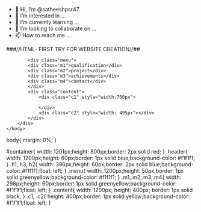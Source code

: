 - 👋 Hi, I’m @satheeshpsr47
- 👀 I’m interested in ...
- 🌱 I’m currently learning ...
- 💞️ I’m looking to collaborate on ...
- 📫 How to reach me ...

<!---
satheeshpsr47/satheeshpsr47 is a ✨ special ✨ repository because its `README.md` (this file) appears on your GitHub profile.
You can click the Preview link to take a look at your changes.
--->

###//HTML- FIRST TRY FOR WEBSITE CREATION//##

<html lang="en">
    <head>
        <link rel="preconnect" href="https://fonts.googleapis.com">
<link rel="preconnect" href="https://fonts.gstatic.com" crossorigin>
<link href="https://fonts.googleapis.com/css2?family=Open+Sans:wght@300&display=swap" rel="stylesheet">
        <link rel="stylesheet" href="style.css">
    </head>
    <body>
        <div id="container">
            <div class="header">
                <div class="h1"></div>
                <div class="h2"></div>
                <div class="h3"></div>
            </div>

        
            <div class="menu">
            <div class="m1">qualification</div>
            <div class="m2">project</div>
            <div class="m3">achievements</div>
            <div class="m4">contact</div>
            </div>
            <div class="content">
                <div class="c1" style="width:700px">

                </div>
                <div class="c2" style="width: 495px"></div>
            </div>
        </div>
    </body>

</html>
body{
    margin: 0%;
}

#container{
    width: 1201px;height: 800px;border: 2px solid red;
}
.header{
    width: 1200px;height: 60px;border: 1px solid blue;background-color: #f1f1f1;
}
.h1,.h3,.h2{
    width: 396px;height: 60px;border: 2px solid blue;background-color: #f1f1f1;float: left;
}
.menu{
    width: 1200px;height: 50px;border: 1px solid greenyellow;background-color: #f1f1f1;
}
.m1,.m2,.m3,.m4{
    width: 298px;height: 60px;border: 1px solid greenyellow;background-color: #f1f1f1;float: left;
}
.content{
    width: 1200px;
    height: 400px;
    border: 1px solid black;
}
.c1, .c2{
    height: 400px;border: 1px solid yellow;background-color: #f1f1f1;float: left;
}

